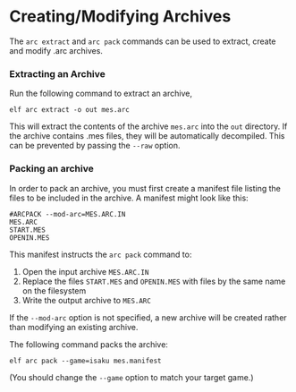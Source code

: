 Creating/Modifying Archives
===========================

The `arc extract` and `arc pack` commands can be used to extract, create and
modify .arc archives.

### Extracting an Archive

Run the following command to extract an archive,

    elf arc extract -o out mes.arc

This will extract the contents of the archive `mes.arc` into the `out`
directory. If the archive contains .mes files, they will be automatically
decompiled. This can be prevented by passing the `--raw` option.

### Packing an archive

In order to pack an archive, you must first create a manifest file listing
the files to be included in the archive. A manifest might look like this:

    #ARCPACK --mod-arc=MES.ARC.IN
    MES.ARC
    START.MES
    OPENIN.MES

This manifest instructs the `arc pack` command to:

1. Open the input archive `MES.ARC.IN`
2. Replace the files `START.MES` and `OPENIN.MES` with files by the same name
   on the filesystem
3. Write the output archive to `MES.ARC`

If the `--mod-arc` option is not specified, a new archive will be created
rather than modifying an existing archive.

The following command packs the archive:

    elf arc pack --game=isaku mes.manifest

(You should change the `--game` option to match your target game.)
